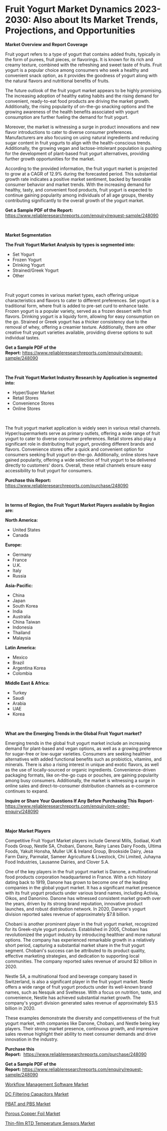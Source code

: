 <p><h1>Fruit Yogurt Market Dynamics 2023-2030: Also about Its Market Trends, Projections, and Opportunities</h1></p><p><strong>Market Overview and Report Coverage</strong></p>
<p><p>Fruit yogurt refers to a type of yogurt that contains added fruits, typically in the form of purees, fruit pieces, or flavorings. It is known for its rich and creamy texture, combined with the refreshing and sweet taste of fruits. Fruit yogurt is a popular choice among consumers who seek a healthy and convenient snack option, as it provides the goodness of yogurt along with the natural flavors and nutritional benefits of fruits.</p><p>The future outlook of the fruit yogurt market appears to be highly promising. The increasing adoption of healthy eating habits and the rising demand for convenient, ready-to-eat food products are driving the market growth. Additionally, the rising popularity of on-the-go snacking options and the growing awareness of the health benefits associated with yogurt consumption are further fueling the demand for fruit yogurt.</p><p>Moreover, the market is witnessing a surge in product innovations and new flavor introductions to cater to diverse consumer preferences. Manufacturers are also focusing on using natural ingredients and reducing sugar content in fruit yogurts to align with the health-conscious trends. Additionally, the growing vegan and lactose-intolerant population is pushing for the development of plant-based fruit yogurt alternatives, providing further growth opportunities for the market.</p><p>According to the provided information, the fruit yogurt market is projected to grow at a CAGR of 12.9% during the forecasted period. This substantial growth rate indicates a positive market sentiment, backed by favorable consumer behavior and market trends. With the increasing demand for healthy, tasty, and convenient food products, fruit yogurt is expected to continue gaining popularity among individuals of all age groups, thereby contributing significantly to the overall growth of the yogurt market.</p></p>
<p><strong>Get a Sample PDF of the Report:</strong> <a href="https://www.reliableresearchreports.com/enquiry/request-sample/248090">https://www.reliableresearchreports.com/enquiry/request-sample/248090</a></p>
<p>&nbsp;</p>
<p><strong>Market Segmentation</strong></p>
<p><strong>The Fruit Yogurt Market Analysis by types is segmented into:</strong></p>
<p><ul><li>Set Yogurt</li><li>Frozen Yogurt</li><li>Drinking Yogurt</li><li>Strained/Greek Yogurt</li><li>Other</li></ul></p>
<p>&nbsp;</p>
<p><p>Fruit yogurt comes in various market types, each offering unique characteristics and flavors to cater to different preferences. Set yogurt is a traditional form, where fruit is added to pre-set curd to enhance taste. Frozen yogurt is a popular variety, served as a frozen dessert with fruit flavors. Drinking yogurt is a liquidy form, allowing for easy consumption on the go. Strained or Greek yogurt has a thicker consistency due to the removal of whey, offering a creamier texture. Additionally, there are other creative fruit yogurt varieties available, providing diverse options to suit individual tastes.</p></p>
<p><strong>Get a Sample PDF of the Report:</strong>&nbsp;<a href="https://www.reliableresearchreports.com/enquiry/request-sample/248090">https://www.reliableresearchreports.com/enquiry/request-sample/248090</a></p>
<p>&nbsp;</p>
<p><strong>The Fruit Yogurt Market Industry Research by Application is segmented into:</strong></p>
<p><ul><li>Hyper/Super Market</li><li>Retail Stores</li><li>Convenience Stores</li><li>Online Stores</li></ul></p>
<p>&nbsp;</p>
<p><p>The fruit yogurt market application is widely seen in various retail channels. Hyper/supermarkets serve as primary outlets, offering a wide range of fruit yogurt to cater to diverse consumer preferences. Retail stores also play a significant role in distributing fruit yogurt, providing different brands and flavors. Convenience stores offer a quick and convenient option for consumers seeking fruit yogurt on-the-go. Additionally, online stores have gained popularity, offering a wide selection of fruit yogurt to be delivered directly to customers' doors. Overall, these retail channels ensure easy accessibility to fruit yogurt for consumers.</p></p>
<p><strong>Purchase this Report:</strong>&nbsp; <a href="https://www.reliableresearchreports.com/purchase/248090">https://www.reliableresearchreports.com/purchase/248090</a></p>
<p>&nbsp;</p>
<p><strong>In terms of Region, the Fruit Yogurt Market Players available by Region are:</strong></p>
<p>
    <p> <strong> North America: </strong>
        <ul>
            <li>United States</li>
            <li>Canada</li>
        </ul>
        </p> 
    <p> <strong> Europe: </strong>
        <ul>
            <li>Germany</li>
            <li>France</li>
            <li>U.K.</li>
            <li>Italy</li>
            <li>Russia</li>
        </ul>
        </p> 
    <p> <strong> Asia-Pacific: </strong>
        <ul>
            <li>China</li>
            <li>Japan</li>
            <li>South Korea</li>
            <li>India</li>
            <li>Australia</li>
            <li>China Taiwan</li>
            <li>Indonesia</li>
            <li>Thailand</li>
            <li>Malaysia</li>
        </ul>
        </p> 
    <p> <strong> Latin America: </strong>
        <ul>
            <li>Mexico</li>
            <li>Brazil</li>
            <li>Argentina Korea</li>
            <li>Colombia</li>
        </ul>
        </p> 
    <p> <strong> Middle East & Africa: </strong>
        <ul>
            <li>Turkey</li>
            <li>Saudi</li>
            <li>Arabia</li>
            <li>UAE</li>
            <li>Korea</li>
        </ul>
    </p>
    </p>
<p>&nbsp;</p>
<p><strong>What are the Emerging Trends in the Global Fruit Yogurt market?</strong></p>
<p><p>Emerging trends in the global fruit yogurt market include an increasing demand for plant-based and vegan options, as well as a growing preference for sugar-free or low-sugar varieties. Consumers are seeking healthier alternatives with added functional benefits such as probiotics, vitamins, and minerals. There is also a rising interest in unique and exotic flavors, as well as the use of locally-sourced or organic ingredients. Convenience-driven packaging formats, like on-the-go cups or pouches, are gaining popularity among busy consumers. Additionally, the market is witnessing a surge in online sales and direct-to-consumer distribution channels as e-commerce continues to expand.</p></p>
<p><strong>Inquire or Share Your Questions If Any Before Purchasing This Report</strong>- <a href="https://www.reliableresearchreports.com/enquiry/pre-order-enquiry/248090">https://www.reliableresearchreports.com/enquiry/pre-order-enquiry/248090</a></p>
<p>&nbsp;</p>
<p><strong>Major Market Players</strong></p>
<p><p>Competitive Fruit Yogurt Market players include General Mills, Sodiaal, Kraft Foods Group, Nestle SA, Chobani, Danone, Rainy Lanes Dairy Foods, Ultima Foods, Yakult Honsha, Muller UK & Ireland Group, Brookside Dairy, Jesa Farm Dairy, Parmalat, Sameer Agriculture & Livestock, Chi Limited, Juhayna Food Industries, Lausanne Dairies, and Clover S.A.</p><p>One of the key players in the fruit yogurt market is Danone, a multinational food products corporation headquartered in France. With a rich history dating back to 1919, Danone has grown to become one of the leading companies in the global yogurt market. It has a significant market presence with its fruit yogurt products under various brand names, including Activia, Oikos, and Danonino. Danone has witnessed consistent market growth over the years, driven by its strong brand reputation, innovative product launches, and robust distribution network. In 2020, Danone's yogurt division reported sales revenue of approximately $7.8 billion.</p><p>Chobani is another prominent player in the fruit yogurt market, recognized for its Greek-style yogurt products. Established in 2005, Chobani has revolutionized the yogurt industry by introducing healthier and more natural options. The company has experienced remarkable growth in a relatively short period, capturing a substantial market share in the fruit yogurt segment. Chobani's success can be attributed to its product quality, effective marketing strategies, and dedication to supporting local communities. The company reported sales revenue of around $2 billion in 2020.</p><p>Nestle SA, a multinational food and beverage company based in Switzerland, is also a significant player in the fruit yogurt market. Nestle offers a wide range of fruit yogurt products under its well-known brand names, such as Nesquik and Sveltesse. With a focus on nutrition, taste, and convenience, Nestle has achieved substantial market growth. The company's yogurt division generated sales revenue of approximately $3.5 billion in 2020.</p><p>These examples demonstrate the diversity and competitiveness of the fruit yogurt market, with companies like Danone, Chobani, and Nestle being key players. Their strong market presence, continuous growth, and impressive sales revenue highlight their ability to meet consumer demands and drive innovation in the industry.</p></p>
<p><strong>Purchase this Report:</strong>&nbsp;&nbsp;<a href="https://www.reliableresearchreports.com/purchase/248090">https://www.reliableresearchreports.com/purchase/248090</a></p>
<p></p>
<p><strong>Get a Sample PDF of the Report:</strong>&nbsp;<a href="https://www.reliableresearchreports.com/enquiry/request-sample/248090">https://www.reliableresearchreports.com/enquiry/request-sample/248090</a></p>
<p><p><a href="https://github.com/gaydyna/Market-Research-Report-List-1/blob/main/workflow-management-software-market.md">Workflow Management Software Market</a></p><p><a href="https://www.linkedin.com/pulse/decoding-dc-filtering-capacitors-market-deep-dive-latest-trends-rlnce/">DC Filtering Capacitors Market</a></p><p><a href="https://medium.com/@eliasmann73/pbat-and-pbs-nbsp-market-focuses-on-market-share-size-and-projected-forecast-till-2030-b7b02fdd381b">PBAT and PBS Market</a></p><p><a href="https://medium.com/@omamuller06/porous-copper-foil-market-trends-and-market-analysis-forecasted-for-period-2023-2030-43af6e9abe53">Porous Copper Foil Market</a></p><p><a href="https://www.linkedin.com/pulse/decoding-thin-film-rtd-temperature-sensors-market-deep-dive-latest-lrpne/">Thin-film RTD Temperature Sensors Market</a></p></p>